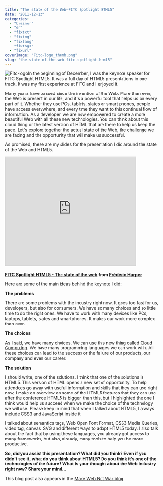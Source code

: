 ```yaml
---
title: "The state of the Web–FITC Spotlight HTML5"
date: "2011-12-12"
categories: 
  - "brainer"
  - "en"
  - "fixtxt"
  - "fiximg"
  - "fixlang"
  - "fixtags"
  - "fixurl"
coverImage: "Fitc-logo_thumb.png"
slug: "the-state-of-the-web-fitc-spotlight-html5"
---
```


![Fitc-logo](images/Fitc-logo_thumb.png "Fitc-logo")In the beginning of December, I was the keynote speaker for FITC Spotlight HTML5. It was a full day of HTML5 presentations in one track. It was my first experience at FITC and I enjoyed it.

Many years have passed since the invention of the Web. More than ever, the Web is present in our life, and it's a powerful tool that helps us on every part of it. Whether they use PCs, tablets, slates or smart phones, people have access everywhere, and every time they want to this continual flow of information. As a developer, we are now empowered to create a more beautiful Web with all these new technologies. You can think about this cloud thing or the latest version of HTML that are there to help us keep the pace. Let's explore together the actual state of the Web, the challenge we are facing and the opportunity that will make us successful.

As promised, these are my slides for the presentation I did around the state of the Web and HTML5.

<iframe src="https://www.slideshare.net/slideshow/embed_code/key/G48TuyPnM3TT1H" width="427" height="356" frameborder="0" marginwidth="0" marginheight="0" scrolling="no" style="border:1px solid #CCC;border-width:1px;margin-bottom:5px;max-width:100%" allowfullscreen></iframe>

****[FITC Spotlight HTML5 - The state of the web](https://www.slideshare.net/fredericharper/fitc-spotlight-html5-the-state-of-the-web "FITC Spotlight HTML5 - The state of the web")** from **[Frédéric Harper](https://www.slideshare.net/fredericharper)****

Here are some of the main ideas behind the keynote I did:

**The problems**

There are some problems with the industry right now. It goes too fast for us, developers, but also for consumers. We have so many choices and so little time to do the right ones. We have to work with many devices like PCs, laptops, tablets, slates and smartphones. It makes our work more complex than ever.

**The choices**

As I said, we have many choices. We can use this new thing called [Cloud Computing](https://www.windowsazure.com/en-us/). We have many programming languages we can work with. All these choices can lead to the success or the failure of our products, our company and even our career.

**The solution**

I should write, one of the solutions. I think that one of the solutions is HTML5. This version of HTML opens a new set of opportunity. To help attendees go away with useful information and skills that they can use right now, I make an overview on some of the HTML5 features that they can use after the conference HTML5 is bigger  than this, but I highlighted the one I think would help us succeed when we make the choice of the technology we will use. Please keep in mind that when I talked about HTML5, I always include CSS3 and JavaScript inside it.

I talked about semantics tags, Web Open Font Format, CSS3 Media Queries, video tag, canvas, SVG and different ways to adopt HTML5 today. I also talk about the fact that by using these languages, you already got access to many frameworks, but also, already, many tools to help you be more productive.

**So, did you assist this presentation? What did you think? Even if you didn’t see it, what do you think about HTML5? Do you think it’s one of the technologies of the future? What is your thought about the Web industry right now? Share your mind…**

This blog post also appears in the [Make Web Not War blog](https://www.webnotwar.ca/the-state-of-the-webfitc-spotlight-html5/)
